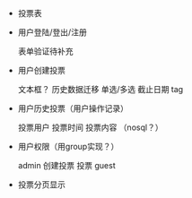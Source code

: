 * 投票表
* 用户登陆/登出/注册
	
	表单验证待补充

* 用户创建投票

	文本框？
	历史数据迁移
	单选/多选
	截止日期
	tag

* 用户历史投票（用户操作记录）

	投票用户
	投票时间
	投票内容
	（nosql？）

* 用户权限（用group实现？）

	admin
	创建投票
	投票
	guest

* 投票分页显示